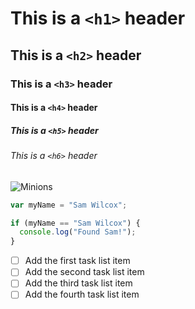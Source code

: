 # This is a `<h1>` header
## This is a `<h2>` header
### This is a `<h3>` header
#### This is a `<h4>` header
##### This is a `<h5>` header
###### This is a `<h6>` header

![Minions](https://s.abcnews.com/images/US/minions-3-ht-er-220630_1656610344347_hpMain_2_16x9_992.jpg)

``` javascript
var myName = "Sam Wilcox";

if (myName == "Sam Wilcox") {
  console.log("Found Sam!");
}

```
- [ ] Add the first task list item
- [ ] Add the second task list item
- [ ] Add the third task list item
- [ ] Add the fourth task list item
